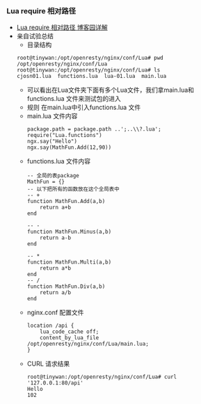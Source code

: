### Lua require 相对路径
+ [Lua require 相对路径 博客园详解](http://www.cnblogs.com/smallboat/p/5552407.html)
+ 亲自试验总结
    + 目录结构
    ```
    root@tinywan:/opt/openresty/nginx/conf/Lua# pwd
    /opt/openresty/nginx/conf/Lua
    root@tinywan:/opt/openresty/nginx/conf/Lua# ls
    cjosn01.lua  functions.lua  lua-01.lua  main.lua
    ```
    + 可以看出在Lua文件夹下面有多个Lua文件，我们拿main.lua和functions.lua 文件来测试包的进入
    + 规则 在main.lua中引入functions.lua 文件
    + main.lua 文件内容
        ```
        package.path = package.path ..';..\\?.lua';
        require("Lua.functions")
        ngx.say("Hello")
        ngx.say(MathFun.Add(12,90))
        ```
    + functions.lua 文件内容
        ```
        -- 全局的表package
        MathFun = {}
        -- 以下把所有的函数放在这个全局表中
        -- +
        function MathFun.Add(a,b)
            return a+b
        end

        -- -
        function MathFun.Minus(a,b)
            return a-b
        end

        -- *
        function MathFun.Multi(a,b)
            return a*b
        end
        -- /
        function MathFun.Div(a,b)
            return a/b
        end
        ```
    + nginx.conf 配置文件
        ```
        location /api {
            lua_code_cache off;
            content_by_lua_file  /opt/openresty/nginx/conf/Lua/main.lua;
        }
        ```  
    + CURL 请求结果
        ```
        root@tinywan:/opt/openresty/nginx/conf/Lua# curl '127.0.0.1:80/api'
        Hello
        102
        ```           